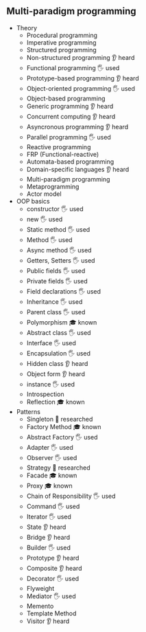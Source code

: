 ## Multi-paradigm programming

- Theory
  - Procedural programming
  - Imperative programming
  - Structured programming
  - Non-structured programming 👂 heard
  - Functional programming 🖐️ used
  - Prototype-based programming 👂 heard
  - Object-oriented programming 🖐️ used
  - Object-based programming
  - Generic programming 👂 heard
  - Concurrent computing 👂 heard
  - Asyncronous programming 👂 heard
  - Parallel programming 🖐️ used
  - Reactive programming
  - FRP (Functional-reactive)
  - Automata-based programming
  - Domain-specific languages 👂 heard
  - Multi-paradigm programming
  - Metaprogramming
  - Actor model
- OOP basics
  - constructor 🖐️ used
  - new 🖐️ used
  - Static method 🖐️ used
  - Method 🖐️ used
  - Async method 🖐️ used
  - Getters, Setters 🖐️ used
  - Public fields 🖐️ used
  - Private fields 🖐️ used
  - Field declarations 🖐️ used
  - Inheritance 🖐️ used
  - Parent class 🖐️ used
  - Polymorphism 🎓 known
  - Abstract class 🖐️ used
  - Interface 🖐️ used
  - Encapsulation 🖐️ used
  - Hidden class 👂 heard
  - Object form 👂 heard
  - instance 🖐️ used
  - Introspection
  - Reflection 🎓 known
- Patterns
  - Singleton 🔬 researched
  - Factory Method 🎓 known
  - Abstract Factory 🖐️ used
  - Adapter 🖐️ used
  - Observer 🖐️ used
  - Strategy 🔬 researched
  - Facade 🎓 known
  - Proxy 🎓 known
  - Chain of Responsibility 🖐️ used
  - Command 🖐️ used
  - Iterator 🖐️ used
  - State 👂 heard
  - Bridge 👂 heard
  - Builder 🖐️ used
  - Prototype 👂 heard
  - Composite 👂 heard
  - Decorator 🖐️ used
  - Flyweight
  - Mediator 🖐️ used
  - Memento
  - Template Method
  - Visitor 👂 heard
